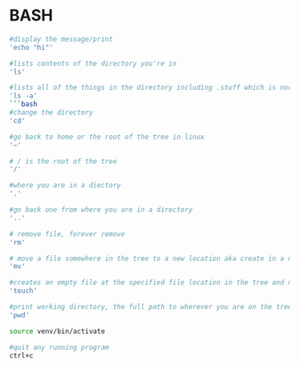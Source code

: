 # BASH

```bash
#display the message/print
'echo "hi"'

#lists contents of the directory you're in
'ls'
```
```bash
#lists all of the things in the directory including .stuff which is normally hidden
'ls -a'
```bash
#change the directory
'cd'
```
```bash
#go back to home or the root of the tree in linux
'~'

# / is the root of the tree
'/'
```
```bash
#where you are in a diectory
'.'

#go back one from where you are in a directory
'..'
```
```bash
# remove file, forever remove
'rm'

# move a file somewhere in the tree to a new location aka create in a new spot
'mv'
```
```bash
#creates an empty file at the specified file location in the tree and names it
'touch'
```
```bash
#print working directory, the full path to wherever you are on the tree
'pwd'
```
```bash
source venv/bin/activate
```
```bash
#quit any running program
ctrl+c
```

